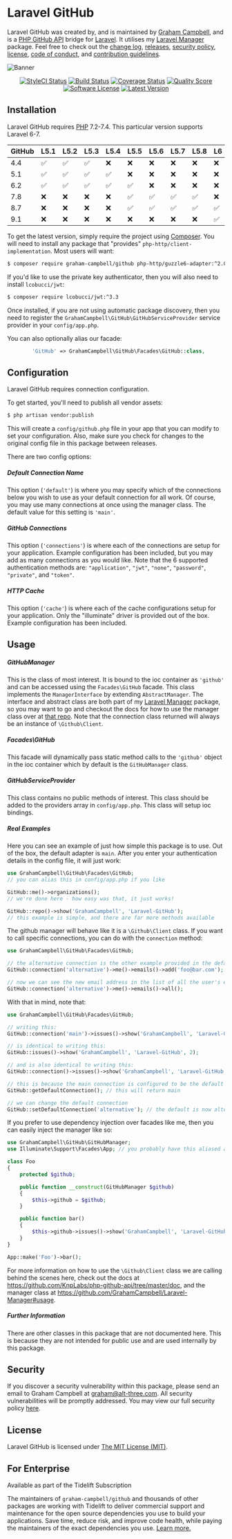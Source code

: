 Laravel GitHub
==============

Laravel GitHub was created by, and is maintained by [Graham Campbell](https://github.com/GrahamCampbell), and is a [PHP GitHub API](https://github.com/KnpLabs/php-github-api) bridge for [Laravel](http://laravel.com). It utilises my [Laravel Manager](https://github.com/GrahamCampbell/Laravel-Manager) package. Feel free to check out the [change log](CHANGELOG.md), [releases](https://github.com/GrahamCampbell/Laravel-GitHub/releases), [security policy](https://github.com/GrahamCampbell/Laravel-GitHub/security/policy), [license](LICENSE), [code of conduct](.github/CODE_OF_CONDUCT.md), and [contribution guidelines](.github/CONTRIBUTING.md).

![Banner](https://user-images.githubusercontent.com/2829600/71477348-60993680-27e1-11ea-845e-fbc2ee79ed7d.png)

<p align="center">
<a href="https://github.styleci.io/repos/22288869"><img src="https://github.styleci.io/repos/22288869/shield" alt="StyleCI Status"></img></a>
<a href="https://github.com/GrahamCampbell/Laravel-GitHub/actions?query=workflow%3ATests"><img src="https://img.shields.io/github/workflow/status/GrahamCampbell/Laravel-GitHub/Tests?style=flat-square" alt="Build Status"></img></a>
<a href="https://scrutinizer-ci.com/g/GrahamCampbell/Laravel-GitHub/code-structure"><img src="https://img.shields.io/scrutinizer/coverage/g/GrahamCampbell/Laravel-GitHub?style=flat-square" alt="Coverage Status"></img></a>
<a href="https://scrutinizer-ci.com/g/GrahamCampbell/Laravel-GitHub"><img src="https://img.shields.io/scrutinizer/g/GrahamCampbell/Laravel-GitHub?style=flat-square" alt="Quality Score"></img></a>
<a href="LICENSE"><img src="https://img.shields.io/badge/license-MIT-brightgreen?style=flat-square" alt="Software License"></img></a>
<a href="https://github.com/GrahamCampbell/Laravel-GitHub/releases"><img src="https://img.shields.io/github/release/GrahamCampbell/Laravel-GitHub?style=flat-square" alt="Latest Version"></img></a>
</p>


## Installation

Laravel GitHub requires [PHP](https://php.net) 7.2-7.4. This particular version supports Laravel 6-7.

| GitHub | L5.1               | L5.2               | L5.3               | L5.4               | L5.5               | L5.6               | L5.7               | L5.8               | L6                 | L7                 |
|--------|--------------------|--------------------|--------------------|--------------------|--------------------|--------------------|--------------------|--------------------|--------------------|--------------------|
| 4.4    | :white_check_mark: | :white_check_mark: | :white_check_mark: | :x:                | :x:                | :x:                | :x:                | :x:                | :x:                | :x:                |
| 5.1    | :white_check_mark: | :white_check_mark: | :white_check_mark: | :white_check_mark: | :x:                | :x:                | :x:                | :x:                | :x:                | :x:                |
| 6.2    | :white_check_mark: | :white_check_mark: | :white_check_mark: | :white_check_mark: | :white_check_mark: | :x:                | :x:                | :x:                | :x:                | :x:                |
| 7.8    | :x:                | :x:                | :x:                | :x:                | :white_check_mark: | :white_check_mark: | :white_check_mark: | :white_check_mark: | :x:                | :x:                |
| 8.7    | :x:                | :x:                | :x:                | :x:                | :white_check_mark: | :white_check_mark: | :white_check_mark: | :white_check_mark: | :white_check_mark: | :white_check_mark: |
| 9.1    | :x:                | :x:                | :x:                | :x:                | :x:                | :x:                | :x:                | :x:                | :white_check_mark: | :white_check_mark: |

To get the latest version, simply require the project using [Composer](https://getcomposer.org). You will need to install any package that "provides" `php-http/client-implementation`. Most users will want:

```bash
$ composer require graham-campbell/github php-http/guzzle6-adapter:^2.0
```

If you'd like to use the private key authenticator, then you will also need to install `lcobucci/jwt`:

```bash
$ composer require lcobucci/jwt:^3.3
```

Once installed, if you are not using automatic package discovery, then you need to register the `GrahamCampbell\GitHub\GitHubServiceProvider` service provider in your `config/app.php`.

You can also optionally alias our facade:

```php
        'GitHub' => GrahamCampbell\GitHub\Facades\GitHub::class,
```


## Configuration

Laravel GitHub requires connection configuration.

To get started, you'll need to publish all vendor assets:

```bash
$ php artisan vendor:publish
```

This will create a `config/github.php` file in your app that you can modify to set your configuration. Also, make sure you check for changes to the original config file in this package between releases.

There are two config options:

##### Default Connection Name

This option (`'default'`) is where you may specify which of the connections below you wish to use as your default connection for all work. Of course, you may use many connections at once using the manager class. The default value for this setting is `'main'`.

##### GitHub Connections

This option (`'connections'`) is where each of the connections are setup for your application. Example configuration has been included, but you may add as many connections as you would like. Note that the 6 supported authentication methods are: `"application"`, `"jwt"`, `"none"`, `"password"`, `"private"`, and `"token"`.

##### HTTP Cache

This option (`'cache'`) is where each of the cache configurations setup for your application. Only the "illuminate" driver is provided out of the box. Example configuration has been included.


## Usage

##### GitHubManager

This is the class of most interest. It is bound to the ioc container as `'github'` and can be accessed using the `Facades\GitHub` facade. This class implements the `ManagerInterface` by extending `AbstractManager`. The interface and abstract class are both part of my [Laravel Manager](https://github.com/GrahamCampbell/Laravel-Manager) package, so you may want to go and checkout the docs for how to use the manager class over at [that repo](https://github.com/GrahamCampbell/Laravel-Manager#usage). Note that the connection class returned will always be an instance of `\Github\Client`.

##### Facades\GitHub

This facade will dynamically pass static method calls to the `'github'` object in the ioc container which by default is the `GitHubManager` class.

##### GitHubServiceProvider

This class contains no public methods of interest. This class should be added to the providers array in `config/app.php`. This class will setup ioc bindings.

##### Real Examples

Here you can see an example of just how simple this package is to use. Out of the box, the default adapter is `main`. After you enter your authentication details in the config file, it will just work:

```php
use GrahamCampbell\GitHub\Facades\GitHub;
// you can alias this in config/app.php if you like

GitHub::me()->organizations();
// we're done here - how easy was that, it just works!

GitHub::repo()->show('GrahamCampbell', 'Laravel-GitHub');
// this example is simple, and there are far more methods available
```

The github manager will behave like it is a `\Github\Client` class. If you want to call specific connections, you can do with the `connection` method:

```php
use GrahamCampbell\GitHub\Facades\GitHub;

// the alternative connection is the other example provided in the default config
GitHub::connection('alternative')->me()->emails()->add('foo@bar.com');

// now we can see the new email address in the list of all the user's emails
GitHub::connection('alternative')->me()->emails()->all();
```

With that in mind, note that:

```php
use GrahamCampbell\GitHub\Facades\GitHub;

// writing this:
GitHub::connection('main')->issues()->show('GrahamCampbell', 'Laravel-GitHub', 2);

// is identical to writing this:
GitHub::issues()->show('GrahamCampbell', 'Laravel-GitHub', 2);

// and is also identical to writing this:
GitHub::connection()->issues()->show('GrahamCampbell', 'Laravel-GitHub', 2);

// this is because the main connection is configured to be the default
GitHub::getDefaultConnection(); // this will return main

// we can change the default connection
GitHub::setDefaultConnection('alternative'); // the default is now alternative
```

If you prefer to use dependency injection over facades like me, then you can easily inject the manager like so:

```php
use GrahamCampbell\GitHub\GitHubManager;
use Illuminate\Support\Facades\App; // you probably have this aliased already

class Foo
{
    protected $github;

    public function __construct(GitHubManager $github)
    {
        $this->github = $github;
    }

    public function bar()
    {
        $this->github->issues()->show('GrahamCampbell', 'Laravel-GitHub', 2);
    }
}

App::make('Foo')->bar();
```

For more information on how to use the `\Github\Client` class we are calling behind the scenes here, check out the docs at https://github.com/KnpLabs/php-github-api/tree/master/doc, and the manager class at https://github.com/GrahamCampbell/Laravel-Manager#usage.

##### Further Information

There are other classes in this package that are not documented here. This is because they are not intended for public use and are used internally by this package.


## Security

If you discover a security vulnerability within this package, please send an email to Graham Campbell at graham@alt-three.com. All security vulnerabilities will be promptly addressed. You may view our full security policy [here](https://github.com/GrahamCampbell/Laravel-GitHub/security/policy).


## License

Laravel GitHub is licensed under [The MIT License (MIT)](LICENSE).


## For Enterprise

Available as part of the Tidelift Subscription

The maintainers of `graham-campbell/github` and thousands of other packages are working with Tidelift to deliver commercial support and maintenance for the open source dependencies you use to build your applications. Save time, reduce risk, and improve code health, while paying the maintainers of the exact dependencies you use. [Learn more.](https://tidelift.com/subscription/pkg/packagist-graham-campbell-github?utm_source=packagist-graham-campbell-github&utm_medium=referral&utm_campaign=enterprise&utm_term=repo)
